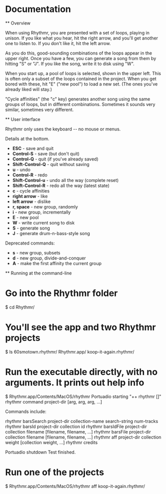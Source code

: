 Documentation
======

** Overview 

When using Rhythmr, you are presented with a set of loops, playing in unison. If you like what you hear, hit the right arrow, and you'll get another one to listen to. If you don't like it, hit the left arrow.

As you do this, good-sounding combinations of the loops appear in the upper right. Once you have a few, you can generate a song from them by hitting "S" or "J". If you like the song, write it to disk using "W".

When you start up, a pool of loops is selected, shown in the upper left. This is often only a subset of the loops contained in the project. When you get bored with these, hit "E" ("new pool") to load a new set. (The ones you've already liked will stay.)

"Cycle affinities" (the "c" key) generates another song using the same groups of loops, but in different combinations. Sometimes it sounds very similar, sometimes very different.

** User interface

Rhythmr only uses the keyboard -- no mouse or menus.

Details at the bottom.

* **ESC** - save and quit
* **Control-S** - save (but don't quit)
* **Control-Q** - quit (if you've already saved)
* **Shift-Control-Q** - quit without saving
* **u** - undo
* **Control-R** - redo
* **Shift-Control-u** - undo all the way (complete reset)
* **Shift-Control-R** - redo all the way (latest state)
* **c** - cycle affinities
* **right arrow** - like
* **left arrow** - dislike
* **r, space** - new group, randomly
* **i** - new group, incrementally
* **E** - new pool
* **W** - write current song to disk
* **S** - generate song
* **J** - generate drum-n-bass-style song

Deprecated commands:
* **s** - new group, subsets
* **d** - new group, divide-and-conquer
* **A** - make the first affinity the current group

** Running at the command-line

# Go into the Rhythmr folder

$ cd Rhythmr/

# You'll see the app and two Rhythmr projects

$ ls
60smotown.rhythmr/	Rhythmr.app/		koop-it-again.rhythmr/

# Run the executable directly, with no arguments. It prints out help info

$ Rhythmr.app/Contents/MacOS/rhythmr
Portuadio starting
"++ rhythmr []"
rhythmr command project-dir [arg, arg, arg, ...]

Commands include:

rhythmr barsSearch project-dir collection-name search-string num-tracks
rhythmr barsId project-dir collection id
rhythmr barsIdFile project-dir collection filename [filename, filename, ...]
rhythmr barsFile project-dir collection filename [filename, filename, ...]
rhythmr aff project-dir collection weight [collection weight, ...]
rhythmr credits

Portuadio shutdown
Test finished.

# Run one of the projects

$ Rhythmr.app/Contents/MacOS/rhythmr aff koop-it-again.rhythmr/
